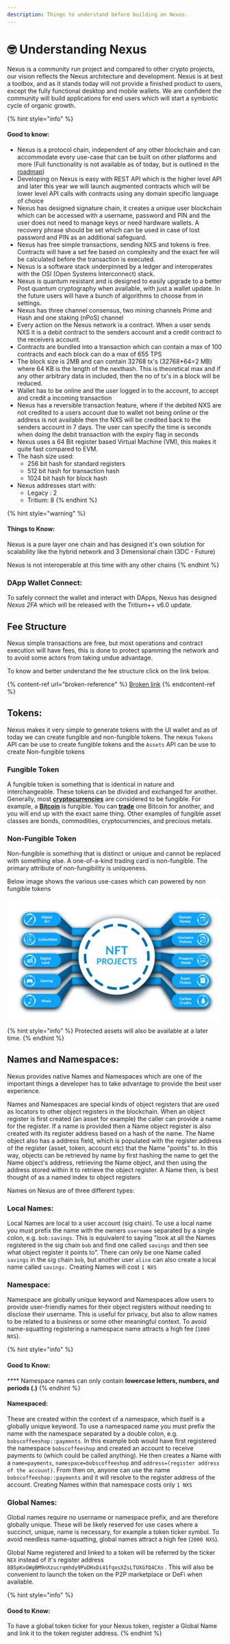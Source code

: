 ```yaml
---
description: Things to understand before building on Nexus.
---
```


# 🤓 Understanding Nexus

Nexus is a community run project and compared to other crypto projects, our vision reflects the Nexus architecture and development. Nexus is at best a toolbox, and as it stands today will  not provide a finished product to users, except the fully functional desktop and mobile wallets. We are confident the community will build applications for end users which will start a symbiotic cycle of organic growth.

{% hint style="info" %}
#### Good to know:

* Nexus is a protocol chain, independent of any other blockchain and can accommodate every use-case that can be built on other platforms and more (Full functionality is not available as of today, but is outlined in the [roadmap](https://nexus.io/roadmap))
* Developing on Nexus is easy with REST API which is the higher level API and later this year we will launch augmented contracts which will be lower level API calls with contracts using any domain specific language of choice
* Nexus has designed signature chain, it creates a unique user blockchain which can be accessed with a username, password and PIN and the user does not need to manage keys or need hardware wallets. A recovery phrase should be set which can be used in case of lost password and PIN as an additional safeguard.
* Nexus has free simple transactions, sending NXS and tokens is free. Contracts will have a set fee based on complexity and the exact fee will be calculated before the transaction is executed.
* Nexus is a software stack underpinned by a ledger and interoperates with the OSI (Open Systems Interconnect) stack.
* Nexus is quantum resistant and is designed to easily upgrade to a better Post quantum cryptography when available, with just a wallet update. In the future users will have a bunch of algorithms to choose from in settings.
* Nexus has three channel consensus, two mining channels Prime and Hash and one staking (nPoS) channel
* Every action on the Nexus network is a contract. When a user sends NXS it is a debit contract to the senders account and a credit contract to the receivers account.
* Contracts are bundled into a transaction which can contain a max of 100 contracts and each block can do a max of 655 TPS
* The block size is 2MB and can contain 32768 tx's (32768\*64=2 MB) where 64 KB is the length of the nexthash. This is theoretical max and if any other arbitrary data in included, then the no of tx's in a block will be reduced.
* Wallet has to be online and the user logged in to the account, to accept and credit a incoming transaction
* Nexus has a reversible transaction feature, where if the debited NXS are not credited to a users account due to wallet not being online or the address is not available then the NXS will be credited back to the senders account in 7 days. The user can specify the time is seconds when doing the debit transaction with the expiry flag in seconds
* Nexus uses a 64 Bit register based Virtual Machine (VM), this makes it quite fast compared to EVM.
* The hash size used:
  * 256 bit hash for standard registers
  * 512 bit hash for transaction hash
  * 1024 bit hash for block hash
* Nexus addresses start with:
  * Legacy : 2
  * Tritium: 8
{% endhint %}



{% hint style="warning" %}
#### Things to Know:

Nexus is a pure layer one chain and has designed it's own solution for scalability like the hybrid network and 3 Dimensional chain (3DC - Future)&#x20;

Nexus is not interoperable at this time with any other chains
{% endhint %}

### DApp Wallet Connect:

To safely connect the wallet and interact with DApps, Nexus has designed _Nexus 2FA_ which will be released with the Tritium++ v6.0 update.

## Fee Structure

Nexus simple transactions are free, but most operations and contract execution will have fees, this is done to protect spamming the network and to avoid some actors from taking undue advantage.

To know and better understand the fee structure click on the link below.

{% content-ref url="broken-reference" %}
[Broken link](broken-reference)
{% endcontent-ref %}

## Tokens:

Nexus makes it very simple to generate tokens with the UI wallet and as of today we can create fungible and non-fungible tokens. The nexus `Tokens` API can be use to create fungible tokens and the `Assets` API can be use to create Non-fungible tokens

### Fungible Token

A fungible token is something that is identical in nature and interchangeable. These tokens can be divided and exchanged for another. Generally, most [**cryptocurrencies**](https://phemex.com/blogs/what-are-cryptocurrencies) are considered to be fungible. For example, a [**Bitcoin**](https://phemex.com/academy/what-is-bitcoin) is fungible. You can [**trade**](https://phemex.com) one Bitcoin for another, and you will end up with the exact same thing. Other examples of fungible asset classes are bonds, commodities, cryptocurrencies, and precious metals.

### Non-Fungible Token

Non-fungible is something that is distinct or unique and cannot be replaced with something else. A one-of-a-kind trading card is non-fungible. The primary attribute of non-fungibility is uniqueness.

Below image shows the various use-cases which can powered by non fungible tokens

![NFT Use-cases](../.gitbook/assets/NFT.jpeg)

{% hint style="info" %}
Protected assets will also be available at a later time.
{% endhint %}

## Names and Namespaces:

Nexus provides native Names and Namespaces which are one of the important things a developer has to take advantage to provide the best user experience.

Names and Namespaces are special kinds of object registers that are used as locators to other object registers in the blockchain. When an object register is first created (an asset for example) the caller can provide a name for the register. If a name is provided then a Name object register is also created with its register address based on a hash of the name. The Name object also has a address field, which is populated with the register address of the register (asset, token, account etc) that the Name "points" to. In this way, objects can be retrieved by name by first hashing the name to get the Name object's address, retrieving the Name object, and then using the address stored within it to retrieve the object register. A Name then, is best thought of as a named index to object registers

Names on Nexus are of three different types:

### Local Names:&#x20;

Local Names are local to a user account (sig chain). To use a local name you must prefix the name with the owners `username` separated by a single colon, e.g. `bob:savings`. This is equivalent to saying "look at all the Names registered in the sig chain `bob` and find one called `savings` and then see what object register it points to". There can only be one Name called `savings` in the sig chain `bob`, but another user `alice` can also create a local name called `savings.`  Creating Names will cost `1 NXS`

### Namespace:&#x20;

Namespace are globally unique keyword and Namespaces allow users to provide user-friendly names for their object registers without needing to disclose their username. This is useful for privacy, but also to allow names to be related to a business or some other meaningful context. To avoid name-squatting registering a namespace name attracts a high fee (`1000 NXS`).

{% hint style="info" %}
#### **Good to Know:**

&#x20;**** Namespace names can only contain **lowercase letters, numbers, and periods (.)**
{% endhint %}

#### Namespaced:&#x20;

These are created within the context of a namespace, which itself is a globally unique keyword.  To use a namespaced name you must prefix the name with the namespace separated by a double colon, e.g. `bobscoffeeshop::payments`. In this example bob would have first registered the namespace `bobscoffeeshop` and created an account to receive payments to (which could be called anything). He then creates a Name with a `name=payments`, `namespace=bobscoffeeshop` and `address=(register address of the account)`. From then on, anyone can use the name `bobscoffeeshop::payments` and it will resolve to the register address of the account. Creating Names within that namespace costs only `1 NXS`

### Global Names:

Global names require no username or namespace prefix, and are therefore globally unique. These will be likely reserved for use cases where a succinct, unique, name is necessary, for example a token ticker symbol. To avoid needless name-squatting, global names attract a high fee (`2000 NXS`).&#x20;

Global Name registered and linked to a token will be referred by the ticker `NEX` instead of it's register address `8B5pKxGWgBM9nXzucrqmhdy9PuDHxDi41fqosXZsLTUXGfQ4CXn` . This will also be convenient to launch the token on the P2P marketplace or DeFi when available.

{% hint style="info" %}
#### Good to Know:

To have a global token ticker for your Nexus token, register a Global Name and link it to the token register address.
{% endhint %}

